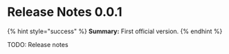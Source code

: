 # Release Notes 0.0.1

{% hint style="success" %}
**Summary:**  First official version.
{% endhint %}

 TODO: Release notes


